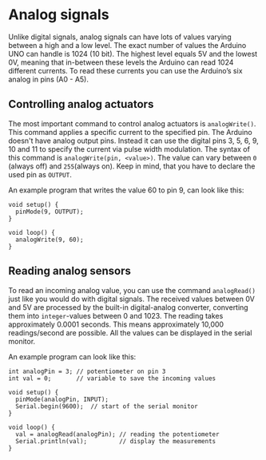 # Analog signals

Unlike digital signals, analog signals can have lots of values varying between a high and a low level. The exact number of values the Arduino UNO can handle is 1024 (10 bit).
The highest level equals 5V and the lowest 0V, meaning that in-between these levels the Arduino can read 1024 different currents.
To read these currents you can use the Arduino’s six analog in pins (A0 - A5).

## Controlling analog actuators

The most important command to control analog actuators is `analogWrite()`. This command applies a specific current to the specified pin.
The Arduino doesn't have analog output pins. Instead it can use the digital pins 3, 5, 6, 9, 10 and 11 to specify the current via pulse width modulation.
The syntax of this command is `analogWrite(pin, <value>)`. The value can vary between `0` (always off) and `255`(always on).
Keep in mind, that you have to declare the used pin as `OUTPUT`.

An example program that writes the value 60 to pin 9, can look like this:

```arduino
void setup() {
  pinMode(9, OUTPUT);
}

void loop() {
  analogWrite(9, 60);
}
```

## Reading analog sensors
To read an incoming analog value, you can use the command `analogRead()` just like you would do with digital signals.
The received values between 0V and 5V are processed by the built-in digital-analog converter, converting them into `integer`-values between 0 and 1023.
The reading takes approximately 0.0001 seconds. This means approximately 10,000 readings/second are possible.
All the values can be displayed in the serial monitor.

An example program can look like this:

```arduino
int analogPin = 3; // potentiometer on pin 3
int val = 0;       // variable to save the incoming values

void setup() {
  pinMode(analogPin, INPUT);
  Serial.begin(9600);  // start of the serial monitor
}

void loop() {
  val = analogRead(analogPin); // reading the potentiometer
  Serial.println(val);         // display the measurements
}
```

